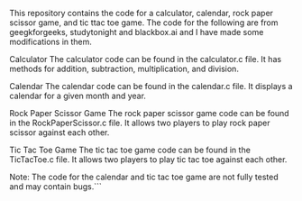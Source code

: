 This repository contains the code for a calculator, calendar, rock paper scissor game, and tic ttac toe game. The code for the following are from geegkforgeeks, studytonight and blackbox.ai and I have made some modifications 
in them.

Calculator
The calculator code can be found in the calculator.c file. It has methods for addition, subtraction, multiplication, and division.

Calendar
The calendar code can be found in the calendar.c file. It displays a calendar for a given month and year.

Rock Paper Scissor Game
The rock paper scissor game code can be found in the RockPaperScissor.c file. It allows two players to play rock paper scissor against each other.

Tic Tac Toe Game
The tic tac toe game code can be found in the TicTacToe.c file. It allows two players to play tic tac toe against each other.


Note: The code for the calendar and tic tac toe game are not fully tested and may contain bugs.```
